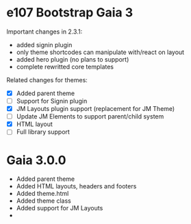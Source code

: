 # e107 Bootstrap Gaia 3

Important changes in 2.3.1:

* added signin plugin
* only theme shortcodes can manipulate with/react on layout
* added hero plugin (no plans to support)
* complete rewritted core templates


Related changes for themes:

- [x] Added parent theme 
- [ ] Support for Signin plugin
- [x] JM Layouts plugin support (replacement for JM Theme)
- [ ] Update JM Elements to support parent/child system
- [x] HTML layout 
- [ ] Full library support

# Gaia 3.0.0

- Added parent theme 
- Added HTML layouts, headers and footers
- Added theme.html 
- Added theme class
- Added support for JM Layouts
- 
